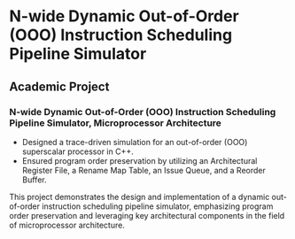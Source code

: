 # N-wide Dynamic Out-of-Order (OOO) Instruction Scheduling Pipeline Simulator

## Academic Project

### N-wide Dynamic Out-of-Order (OOO) Instruction Scheduling Pipeline Simulator, Microprocessor Architecture

- Designed a trace-driven simulation for an out-of-order (OOO) superscalar processor in C++.
- Ensured program order preservation by utilizing an Architectural Register File, a Rename Map Table, an Issue Queue, and a Reorder Buffer.

This project demonstrates the design and implementation of a dynamic out-of-order instruction scheduling pipeline simulator, emphasizing program order preservation and leveraging key architectural components in the field of microprocessor architecture.
